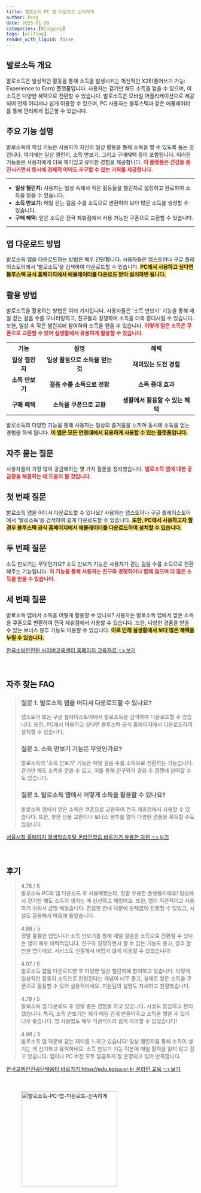 ```yaml
---
title: 발로소득 PC 앱 다운로드 신속하게
author: bing
date: 2025-01-30
categories: [Blogging]
tags: [writing]
render_with_liquid: false
---
```



<h2 id='발로소득 개요'>발로소득 개요</h2>

<p>발로소득은 일상적인 활동을 통해 소득을 발생시키는 혁신적인 X2E(풀어쓰기 가능: Experience to Earn) 플랫폼입니다. 사용자는 걷기만 해도 소득을 얻을 수 있으며, 이 소득은 다양한 혜택으로 전환할 수 있습니다. 발로소득은 모바일 어플리케이션으로 제공되어 언제 어디서나 쉽게 이용할 수 있으며, PC 사용자는 블루스택과 같은 에뮬레이터를 통해 편리하게 접근할 수 있습니다.</p>

<h2 id='주요 기능 설명'>주요 기능 설명</h2>

<p>발로소득의 핵심 기능은 사용자가 자신의 일상 활동을 통해 소득을 벌 수 있도록 돕는 것입니다. 여기에는 일상 챌린지, 소득 만보기, 그리고 구매혜택 등이 포함됩니다. 이러한 기능들은 사용자에게 더욱 재미있고 유익한 경험을 제공합니다. <b><span style="color: #ee2323;">이 플랫폼은 건강을 증진시키면서 동시에 경제적 이익도 추구할 수 있는 기회를 제공합니다.</span></b></p>

<hr />

<ul>
    <li><b>일상 챌린지:</b> 사용자는 일상 속에서 작은 활동들을 챌린지로 설정하고 완료하여 소득을 얻을 수 있습니다.</li>
    <li><b>소득 만보기:</b> 매일 걷는 걸음 수를 소득으로 변환하여 보다 많은 소득을 생성할 수 있습니다.</li>
    <li><b>구매 혜택:</b> 얻은 소득은 전국 제휴점에서 사용 가능한 쿠폰으로 교환할 수 있습니다.</li>
</ul>

<hr />

<h2 id='앱 다운로드 방법'>앱 다운로드 방법</h2>

<p>발로소득 앱을 다운로드하는 방법은 매우 간단합니다. 사용자들은 앱스토어나 구글 플레이스토어에서 '발로소득'을 검색하여 다운로드할 수 있습니다. <b><span style="background-color: #ffe066;">PC에서 사용하고 싶다면 블루스택 공식 홈페이지에서 에뮬레이터를 다운로드 받아 설치하면 됩니다.</span></b></p>

<h2 id='활용 방법'>활용 방법</h2>

<p>발로소득을 활용하는 방법은 여러 가지입니다. 사용자들은 '소득 만보기' 기능을 통해 매일 걷는 걸음 수를 모니터링하고, 친구들과 경쟁하며 소득을 더욱 증대시킬 수 있습니다. 또한, 일상 속 작은 챌린지에 참여하여 소득을 얻을 수 있습니다. <b><span style="color: #ee2323;">이렇게 얻은 소득은 쿠폰으로 교환할 수 있어 실생활에서 유용하게 활용할 수 있습니다.</span></b></p>

<table>
    <tr>
        <td style="text-align: center; height: 17px;"><b>기능</b></td>
        <td style="text-align: center; height: 17px;"><b>설명</b></td>
        <td style="text-align: center; height: 17px;"><b>혜택</b></td>
    </tr>
    <tr>
        <td style="text-align: center; height: 17px;"><b>일상 챌린지</b></td>
        <td style="text-align: center; height: 17px;"><b>일상 활동으로 소득을 얻는 것</b></td>
        <td style="text-align: center; height: 17px;"><b>재미있는 도전 경험</b></td>
    </tr>
    <tr>
        <td style="text-align: center; height: 17px;"><b>소득 만보기</b></td>
        <td style="text-align: center; height: 17px;"><b>걸음 수를 소득으로 전환</b></td>
        <td style="text-align: center; height: 17px;"><b>소득 증대 효과</b></td>
    </tr>
    <tr>
        <td style="text-align: center; height: 17px;"><b>구매 혜택</b></td>
        <td style="text-align: center; height: 17px;"><b>소득을 쿠폰으로 교환</b></td>
        <td style="text-align: center; height: 17px;"><b>생활에서 활용할 수 있는 혜택</b></td>
    </tr>
</table>

<p>발로소득의 다양한 기능을 통해 사용자는 일상의 즐거움을 느끼며 동시에 소득을 얻는 경험을 하게 됩니다. <b><span style="background-color: #ffe066;">이 앱은 모든 연령대에서 유용하게 사용할 수 있는 플랫폼입니다.</span></b></p>

<h2 id='자주 묻는 질문'>자주 묻는 질문</h2>

<p>사용자들이 가장 많이 궁금해하는 몇 가지 질문을 정리했습니다. <b><span style="color: #ee2323;">발로소득 앱에 대한 궁금증을 해결하는 데 도움이 될 것입니다.</span></b></p>

<h2 id='첫 번째 질문'>첫 번째 질문</h2>

<p>발로소득 앱을 어디서 다운로드할 수 있나요? 사용자는 앱스토어나 구글 플레이스토어에서 '발로소득'을 검색하여 쉽게 다운로드할 수 있습니다. <b><span style="background-color: #ffe066;">또한, PC에서 사용하고자 할 경우 블루스택 공식 홈페이지에서 에뮬레이터를 다운로드하여 설치할 수 있습니다.</span></b></p>

<h2 id='두 번째 질문'>두 번째 질문</h2>

<p>소득 만보기는 무엇인가요? 소득 만보기 기능은 사용자가 걷는 걸음 수를 소득으로 전환해주는 기능입니다. <b><span style="color: #ee2323;">이 기능을 통해 사용자는 친구와 경쟁하거나 함께 걸으며 더 많은 소득을 얻을 수 있습니다.</span></b></p>

<h2 id='세 번째 질문'>세 번째 질문</h2>

<p>발로소득 앱에서 소득을 어떻게 활용할 수 있나요? 사용자는 발로소득 앱에서 얻은 소득을 쿠폰으로 변환하여 전국 제휴점에서 사용할 수 있습니다. 또한, 다양한 경품을 받을 수 있는 보너스 봉투 기능도 이용할 수 있습니다. <b><span style="background-color: #ffe066;">이로 인해 실생활에서 보다 많은 혜택을 누릴 수 있습니다.</span></b></p>


<p><a class="click-button" title="한국소방안전원 사이버교육센터 홈페이지 교육자료" href="https://yellowplanner.github.io/posts/%ED%95%9C%EA%B5%AD%EC%86%8C%EB%B0%A9%EC%95%88%EC%A0%84%EC%9B%90-%EC%82%AC%EC%9D%B4%EB%B2%84%EA%B5%90%EC%9C%A1%EC%84%BC%ED%84%B0-%ED%99%88%ED%8E%98%EC%9D%B4%EC%A7%80-%EA%B5%90%EC%9C%A1%EC%9E%90%EB%A3%8C/" rel="dofollow">한국소방안전원 사이버교육센터 홈페이지 교육자료 👈 보기</a></p><br>
<h2 id='자주_찾는_FAQ'>자주 찾는 FAQ</h2>
<div itemscope="" itemtype="https://schema.org/FAQPage"> 
<blockquote> 
<div itemscope="" itemprop="mainEntity" itemtype="https://schema.org/Question"> 
<h3 itemprop="name">질문 1. 발로소득 앱을 어디서 다운로드할 수 있나요?</h3> 
<div itemscope="" itemprop="acceptedAnswer" itemtype="https://schema.org/Answer"> 
<span itemprop="text"> 
<p>앱스토어 또는 구글 플레이스토어에서 발로소득을 검색하여 다운로드할 수 있습니다. 또한, PC에서 이용하고 싶다면 블루스택 공식 홈페이지에서 다운로드하여 설치할 수 있습니다.</p> 
</span> 
</div> 
</div> 

<div itemscope="" itemprop="mainEntity" itemtype="https://schema.org/Question"> 
<h3 itemprop="name">질문 2. 소득 만보기 기능은 무엇인가요?</h3> 
<div itemscope="" itemprop="acceptedAnswer" itemtype="https://schema.org/Answer"> 
<span itemprop="text"> 
<p>발로소득의 '소득 만보기' 기능은 매일 걸음 수를 소득으로 전환하는 기능입니다. 걷기만 해도 소득을 얻을 수 있고, 이를 통해 친구와의 걸음 수 경쟁에 참여할 수도 있습니다.</p> 
</span> 
</div> 
</div> 

<div itemscope="" itemprop="mainEntity" itemtype="https://schema.org/Question"> 
<h3 itemprop="name">질문 3. 발로소득 앱에서 어떻게 소득을 활용할 수 있나요?</h3> 
<div itemscope="" itemprop="acceptedAnswer" itemtype="https://schema.org/Answer"> 
<span itemprop="text"> 
<p>발로소득 앱에서 얻은 소득은 쿠폰으로 교환하여 전국 제휴점에서 사용할 수 있습니다. 또한, 핫한 상품 교환이나 보너스 봉투를 열어 다양한 경품을 획득할 수도 있습니다.</p> 
</span> 
</div> 
</div> 
</blockquote> 
</div>
<p><a class="click-button" title="서울시청 홈페이지 평생학습포털 온라인학습 바로가기 유용한 자원" href="https://yellowplanner.github.io/posts/%EC%84%9C%EC%9A%B8%EC%8B%9C%EC%B2%AD-%ED%99%88%ED%8E%98%EC%9D%B4%EC%A7%80-%ED%8F%89%EC%83%9D%ED%95%99%EC%8A%B5%ED%8F%AC%ED%84%B8-%EC%98%A8%EB%9D%BC%EC%9D%B8%ED%95%99%EC%8A%B5-%EB%B0%94%EB%A1%9C%EA%B0%80%EA%B8%B0-%EC%9C%A0%EC%9A%A9%ED%95%9C-%EC%9E%90%EC%9B%90/" rel="dofollow">서울시청 홈페이지 평생학습포털 온라인학습 바로가기 유용한 자원 👈 보기</a></p><br>
<h2 id='후기'>후기</h2>
<div itemscope itemtype="https://schema.org/Product">
  <blockquote>
  <div itemprop="review" itemscope itemtype="https://schema.org/Review">
      <div itemprop="reviewRating" itemscope itemtype="https://schema.org/Rating"> <span itemprop="ratingValue">4.76</span> / <span itemprop="bestRating">5</span> </div>
      <span itemprop="reviewBody">발로소득 PC와 앱 다운로드 후 사용해봤는데, 정말 유용한 플랫폼이에요! 일상에서 걷기만 해도 소득이 생기는 게 신선하고 재밌어요. 또한, 앱이 직관적이고 사용하기 쉬워서 금방 배웠습니다. 친절한 안내 덕분에 문제없이 진행할 수 있었고, 시설도 깔끔해서 마음에 들었습니다.</span>
  </div>
  <br>
  <div itemprop="review" itemscope itemtype="https://schema.org/Review">
      <div itemprop="reviewRating" itemscope itemtype="https://schema.org/Rating"> <span itemprop="ratingValue">4.88</span> / <span itemprop="bestRating">5</span> </div>
      <span itemprop="reviewBody">정말 훌륭한 앱입니다! 소득 만보기를 통해 매일 걸음을 소득으로 전환할 수 있다는 점이 매우 매력적입니다. 친구와 경쟁하면서 할 수 있는 기능도 좋고, 강추 할 만한 앱이에요. 서비스도 친절해서 어렵지 않게 이용할 수 있었습니다!</span>
  </div>
  <br>
  <div itemprop="review" itemscope itemtype="https://schema.org/Review">
      <div itemprop="reviewRating" itemscope itemtype="https://schema.org/Rating"> <span itemprop="ratingValue">4.97</span> / <span itemprop="bestRating">5</span> </div>
      <span itemprop="reviewBody">발로소득 앱을 다운로드한 후 다양한 일상 챌린지에 참여하고 있습니다. 이렇게 일상적인 활동이 소득으로 환원된다는 개념이 너무 좋고, 실제로 얻은 소득을 쿠폰으로 활용할 수 있어 실용적이네요. 지원팀의 설명도 자세하고 친절했습니다.</span>
  </div>
  <br>
  <div itemprop="review" itemscope itemtype="https://schema.org/Review">
      <div itemprop="reviewRating" itemscope itemtype="https://schema.org/Rating"> <span itemprop="ratingValue">4.79</span> / <span itemprop="bestRating">5</span> </div>
      <span itemprop="reviewBody">발로소득 앱 다운로드 후 정말 좋은 경험을 하고 있습니다. 시설도 깔끔하고 편리했습니다. 특히, 소득 만보기는 제가 매일 걷게 만들어주고 소득을 쌓을 수 있어 너무 좋습니다. 앱 사용법도 매우 직관적이라 쉽게 따라할 수 있었습니다!</span>
  </div>
  <br>
  <div itemprop="review" itemscope itemtype="https://schema.org/Review">
      <div itemprop="reviewRating" itemscope itemtype="https://schema.org/Rating"> <span itemprop="ratingValue">4.98</span> / <span itemprop="bestRating">5</span> </div>
      <span itemprop="reviewBody">발로소득 앱 덕분에 걷는 재미를 느끼고 있습니다! 일상 챌린지를 통해 소득이 생기는 게 신기하고 유익하네요. 소득 만보기 기능 덕분에 매일 활력을 잃지 않고 걷고 있습니다. 앱이나 PC 버전 모두 깔끔하게 잘 운영되고 있어 만족합니다.</span>
  </div>
  </blockquote>
</div>
<p><a class="click-button" title="한국교통안전공단배움터 바로가기 https//edu.kotsa.or.kr 온라인 교육" href="https://yellowplanner.github.io/posts/%ED%95%9C%EA%B5%AD%EA%B5%90%ED%86%B5%EC%95%88%EC%A0%84%EA%B3%B5%EB%8B%A8%EB%B0%B0%EC%9B%80%ED%84%B0-%EB%B0%94%EB%A1%9C%EA%B0%80%EA%B8%B0-httpsedu.kotsa.or.kr-%EC%98%A8%EB%9D%BC%EC%9D%B8-%EA%B5%90%EC%9C%A1/" rel="dofollow">한국교통안전공단배움터 바로가기 https//edu.kotsa.or.kr 온라인 교육 👈 보기</a></p><br>
<figure class="image"><img src="https://yellowplanner.github.io/assets/img/thumbnail/발로소득-PC-앱-다운로드-신속하게.webp" alt="발로소득-PC-앱-다운로드-신속하게" width="256" height="256"></figure>